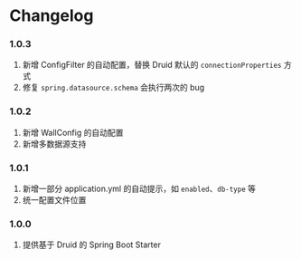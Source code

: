 # Changelog

### 1.0.3
1. 新增 ConfigFilter 的自动配置，替换 Druid 默认的 `connectionProperties` 方式
2. 修复 `spring.datasource.schema` 会执行两次的 bug

### 1.0.2
1. 新增 WallConfig 的自动配置
2. 新增多数据源支持

### 1.0.1 
1. 新增一部分 application.yml 的自动提示，如 `enabled`、`db-type` 等
2. 统一配置文件位置

### 1.0.0
1. 提供基于 Druid 的 Spring Boot Starter